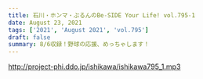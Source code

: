 ```yaml
---
title: 石川・ホンマ・ぶるんのBe-SIDE Your Life! vol.795-1
date: August 23, 2021
tags: ['2021', 'August 2021', 'vol.795']
draft: false
summary: 8/6収録！野球の応援、めっちゃします！
---
```


http://project-phi.ddo.jp/ishikawa/ishikawa795_1.mp3